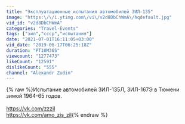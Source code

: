 ```yaml
---
title: "Эксплуатационные испытания автомобилей ЗИЛ-135"
image: "https:\/\/i.ytimg.com\/vi\/v2d8DbChWmA\/hqdefault.jpg"
vid_id: "v2d8DbChWmA"
categories: "Travel-Events"
tags: ["зил","ссср","испытания"]
date: "2021-07-01T16:11:05+03:00"
vid_date: "2019-06-17T06:25:18Z"
duration: "PT10M36S"
viewcount: "1277473"
likeCount: "12591"
dislikeCount: "555"
channel: "Alexandr Zudin"
---
```

{% raw %}Испытание автомобилей ЗИЛ-135Л, ЗИЛ-167Э в Тюмени зимой 1964-65 годов.<br /><br /><a rel="nofollow" target="blank" href="https://vk.com/zzzil">https://vk.com/zzzil</a><br /><a rel="nofollow" target="blank" href="https://vk.com/amo_zis_zil">https://vk.com/amo_zis_zil</a>{% endraw %}
